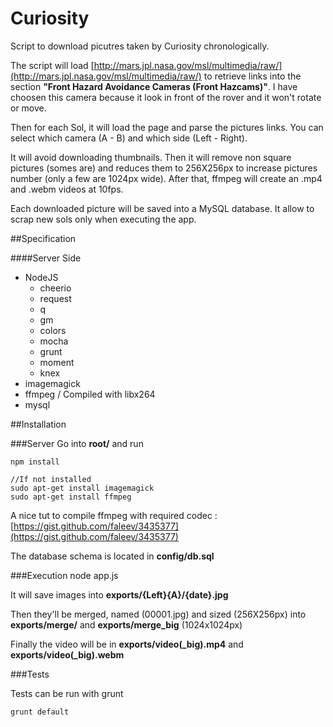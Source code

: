 # Curiosity

Script to download picutres taken by Curiosity chronologically.

The script will load [http://mars.jpl.nasa.gov/msl/multimedia/raw/](http://mars.jpl.nasa.gov/msl/multimedia/raw/) to retrieve links into the section **"Front Hazard Avoidance Cameras (Front Hazcams)"**. I have choosen this camera because it look in front of the rover and it won't rotate or move.

Then for each Sol, it will load the page and parse the pictures links. You can select which camera (A - B) and which side (Left - Right).

It will avoid downloading thumbnails. Then it will remove non square pictures (somes are) and reduces them to 256X256px to increase pictures number (only a few are 1024px wide). After that, ffmpeg will create an .mp4 and .webm videos at 10fps.

Each downloaded picture will be saved into a MySQL database. It allow to scrap new sols only when executing the app.

##Specification

####Server Side
* NodeJS
    * cheerio
    * request
    * q
    * gm
    * colors
    * mocha
    * grunt
    * moment
    * knex
* imagemagick
* ffmpeg / Compiled with libx264
* mysql


##Installation

###Server
Go into **root/** and run

    npm install

	//If not installed
    sudo apt-get install imagemagick
    sudo apt-get install ffmpeg

A nice tut to compile ffmpeg with required codec : [https://gist.github.com/faleev/3435377](https://gist.github.com/faleev/3435377)

The database schema is located in **config/db.sql**

###Execution
	node app.js

It will save images into **exports/{Left}{A}/{date}.jpg**

Then they'll be merged, named (00001.jpg) and sized (256X256px) into **exports/merge/** and **exports/merge_big** (1024x1024px)

Finally the video will be in **exports/video(_big).mp4** and **exports/video(_big).webm**

###Tests

Tests can be run with grunt

	grunt default
